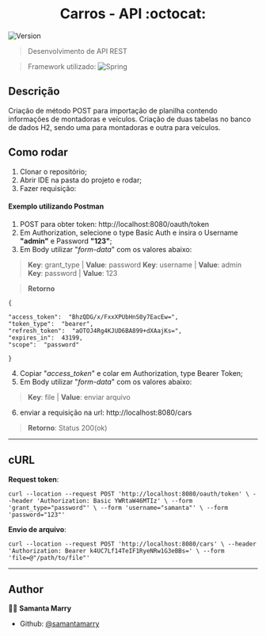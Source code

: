 
<h1 align="center">Carros - API :octocat: </h1>
<p>
  <img alt="Version" src="https://img.shields.io/badge/version-1.0.0-green.svg?cacheSeconds=2592000" />
</p>

>Desenvolvimento de API REST 

<div align-itens="center">
  
>Framework utilizado:  ![Spring](https://img.shields.io/badge/spring-%236DB33F.svg?style=for-the-badge&logo=spring&logoColor=white)
  
</div>

## Descrição
<p>
Criação de método POST para importação de planilha contendo informações de montadoras e veículos.
Criação de duas tabelas no banco de dados H2, sendo uma para montadoras e outra para veículos.
</p>


## Como rodar

 1. Clonar o repositório;
 2. Abrir IDE na pasta do projeto e rodar;
 3. Fazer requisição:

#### Exemplo utilizando Postman
 1. POST para obter token: http://localhost:8080/oauth/token
 2. Em Authorization, selecione o type Basic Auth e insira o Username **"admin"** e Password **"123"**;
 3.  Em Body utilizar "*form-data*" com os valores abaixo:
>   **Key**: grant_type  | **Value**: password
>   **Key**: username   |  **Value**: admin
>   **Key**: password   |  **Value**: 123
 
> **Retorno**

```
{

"access_token":  "BhzQDG/x/FxxXPUbHnS0y7EacEw=",
"token_type":  "bearer",
"refresh_token":  "aOTOJ4Rg4KJUD6BA899+dXAajKs=",
"expires_in":  43199,
"scope":  "password"

}
```

 4. Copiar "*access_token*" e colar em  Authorization, type Bearer Token;
 5. Em Body utilizar "*form-data*" com os valores abaixo:
 >   **Key**: file   | **Value**: enviar arquivo
 6. enviar a requisição na url: http://localhost:8080/cars
 > **Retorno**: Status 200(ok)

---
## cURL
**Request token**:

    curl --location --request POST 'http://localhost:8080/oauth/token' \ --header 'Authorization: Basic YWRtaW46MTIz' \ --form 'grant_type="password"' \ --form 'username="samanta"' \ --form 'password="123"'

**Envio de arquivo**:

    curl --location --request POST 'http://localhost:8080/cars' \ --header 'Authorization: Bearer k4UC7Lf14TeIF1RyeNRw1G3eBBs=' \ --form 'file=@"/path/to/file"'
---

 

## Author

:raising_hand_woman: **Samanta Marry**

* Github: [@samantamarry](https://github.com/samantamarry)

